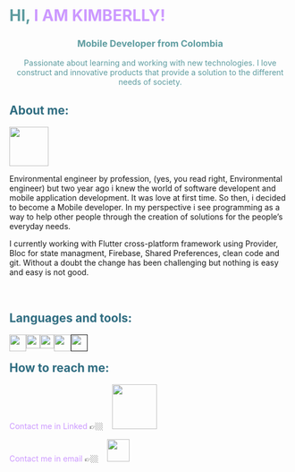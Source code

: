 <h1 style="color: #5e9ca0;">
    HI,
    <span style="color: #cc99ff;">
        I AM KIMBERLLY!
    </span>
</h1>

<h3 dir="auto" align="center">
    <span style="color: #5e9ca0;">
        Mobile Developer from Colombia
    </span>
</h3>

<p style="text-align: center;">
    <span style="color: #5e9ca0;">
        Passionate about learning and working with new technologies. I love construct and innovative products that
        provide a solution to the different needs of society.
    </span>
</p>

<h2 style="color: #2e6c80;">About me:</h2>

<p><img src="https://media.giphy.com/media/VgCDAzcKvsR6OM0uWg/giphy.gif" width="70" /></p>

<p>
    Environmental engineer by profession, (yes, you read right, Environmental engineer) but two year ago i knew the
    world of software developent and
    mobile application development. It was love at first time. So then, i decided to become a Mobile developer.
    In my perspective i see programming as a way to help other people through the creation of solutions for the
    people&rsquo;s everyday needs.
</p>
<p>
    I currently working with Flutter cross-platform framework using Provider, Bloc for state managment, Firebase,
    Shared Preferences, clean code and git.
    Without a doubt the change has been challenging but nothing is easy and easy is not good.
</p>

<p>&nbsp;</p>

<h2 style="color: #2e6c80;">
    Languages and tools:
</h2>

<p align="center">
    <a href="https://git-scm.com" target="_blank">
        <img style="float: left;" src="https://git-scm.com/images/logos/downloads/Git-Icon-1788C.png" width="30" />
    </a>
    <span>&nbsp; &nbsp;</span>
    <a href="httpS://flutter.dev" target="_blank">
        <img style="float: left;" src="https://storage.googleapis.com/cms-storage-bucket/0dbfcc7a59cd1cf16282.png"
            width="25" />
    </a>
    <span>&nbsp; &nbsp;</span>
    <a href="https://developer.android.com" target="_blank">
        <img style="float: left;"
            src="https://upload.wikimedia.org/wikipedia/commons/thumb/d/d7/Android_robot.svg/1745px-Android_robot.svg.png"
            width="25" />
    </a>
    <span>&nbsp; &nbsp;</span>
    <a href="https://kotlinlang.org" target="_blank">
        <img style="float: left;"
            src="https://upload.wikimedia.org/wikipedia/commons/thumb/3/37/Kotlin_Icon_2021.svg/512px-Kotlin_Icon_2021.svg.png?20210505134836"
            width="30" />
    </a>
    <span>&nbsp; &nbsp;</span>
    <a href="" target="_blank">
        <img style="float: left;" src="https://www.mikefal.net/wp-content/uploads/2016/05/logoAzureSql.png"
            width="30" />
    </a>
</p>
<h2 style="color: #2e6c80;">
    How to reach me:
</h2>
<p>
    <span style="color: #cc99ff;">
        Contact me in Linked
    </span>
    👉🏼&nbsp; &nbsp;
    <a href="https://www.linkedin.com/in/kimberlly-cathalina-florez-sanchez-3ab8041b8/" target="_blank" rel="nofollow">
        <img src="https://brand.linkedin.com/content/dam/me/business/en-us/amp/brand-site/v2/bg/LI-Logo.svg.original.svg"
            width="80" />
    </a>
</p>
<p>
    <span style="color: #cc99ff;">
        Contact me in email
    </span>
    👉🏼 &nbsp;&nbsp;
    <a href="https://mail.google.com/mail/?view=cm&fs=1&to=kimberlly.florez@gmail.com&su=Want to talk with you&body=Hi Kimberlly&"
        target="_blank" rel="nofollow">
        <img src="https://logodownload.org/wp-content/uploads/2018/03/gmail-logo-4-1.png" width="40" />
    </a>
</p>
